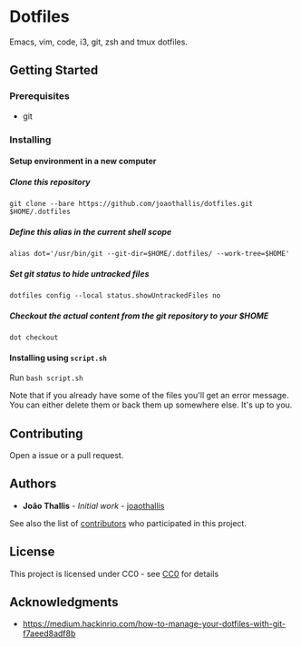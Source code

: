# Dotfiles

Emacs, vim, code, i3, git, zsh and tmux dotfiles.

## Getting Started

### Prerequisites

- git

### Installing

#### Setup environment in a new computer

##### Clone this repository

`git clone --bare https://github.com/joaothallis/dotfiles.git $HOME/.dotfiles`

##### Define this alias in the current shell scope

`alias dot='/usr/bin/git --git-dir=$HOME/.dotfiles/ --work-tree=$HOME'`

##### Set git status to hide untracked files

`dotfiles config --local status.showUntrackedFiles no`

##### Checkout the actual content from the git repository to your $HOME

`dot checkout`

#### Installing using `script.sh`

Run `bash script.sh`

Note that if you already have some of the files you'll get an error message. You can either delete them or back them up somewhere else. It's up to you.

## Contributing

Open a issue or a pull request.

## Authors

* **João Thallis** - *Initial work* - [joaothallis](https://github.com/joaothallis)

See also the list of [contributors](https://github.com/your/project/contributors) who participated in this project.

## License

This project is licensed under CC0 - see [CC0](https://creativecommons.org/choose/zero/?lang=en) for details

## Acknowledgments

* https://medium.hackinrio.com/how-to-manage-your-dotfiles-with-git-f7aeed8adf8b

